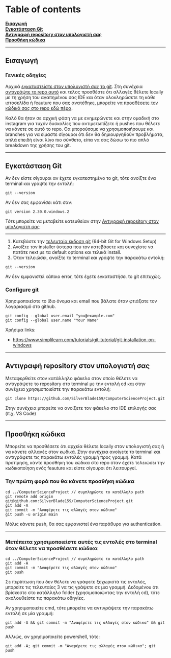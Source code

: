 # Table of contents

**[Εισαγωγή](#εισαγωγή)**<br>
**[Εγκατάσταση Git](#εγκατάσταση-git)**<br>
**[Αντιγραφή repository στον υπολογιστή σας](#αντιγραφή-repository-στον-υπολογιστή-σας)**<br>
**[Προσθήκη κώδικα](#προσθήκη-κώδικα)**<br>

---

## Εισαγωγή

### Γενικές οδηγίες

Αρχικά [εγκαταστείστε στον υπολογιστή σας το git](#εγκατάσταση-git). Στη συνέχεια [αντιγράψτε το repo αυτό](#αντιγραφή-repository-στον-υπολογιστή-σας) και τέλος προσθέστε ότι αλλαγές θέλετε locally με τη χρήση του αγαπημένου σας IDE και όταν ολοκληρώσετε τη κάθε ιστοσελίδα ή feauture που σας ανατέθηκε, μπορείτε να [προσθέσετε τον κώδικά σας στο repo εδώ πέρα](#προσθήκη-κώδικα).

Καλό θα ήταν σε αρχική φάση να με ενημερώνετε και στην ομαδική στο instagram για τυχόν δυσκολίες που αντιμετωπίζετε ή pushes που θέλετε να κάνετε σε αυτό το repo. Θα μπορούσαμε να χρησιμοποιήσουμε και branches για να είμαστε σίγουροι ότι δεν θα δημιουργηθούν προβλήματα, απλά επειδή είναι λίγο πιο σύνθετο, είπα να σας δώσω το πιο απλό breakdown της χρήσης του git.

---

## Εγκατάσταση Git

Αν δεν είστε σίγουροι αν έχετε εγκατεστημένο το git, τότε ανοίξτε ένα terminal και γράψτε την εντολή:

```
git --version
```

Αν δεν σας εμφανίσει κάτι σαν:

```
git version 2.30.0.windows.2
```

Τότε μπορείτε να μεταβείτε κατευθείαν στην [Αντιγραφή repository στον υπολογιστή σας](#αντιγραφή-repository-στον-υπολογιστή-σας)

---

1. Κατεβάστε την [τελευταία έκδοση git](https://git-scm.com/downloads) (64-bit Git for Windows Setup)
2. Ανοίξτε τον installer ύστερα που τον κατεβάσετε και συνεχίστε να πατάτε next με τα default options και τελικά install.
3. Όταν τελειώσει, ανοίξτε το terminal και γράψτε την παρακάτω εντολή:

```
git --version
```

Αν δεν εμφανιστεί κάποιο error, τότε έχετε εγκαταστήσει το git επιτυχώς.

### Configure git

Χρησιμοποιείστε το ίδιο όνομα και email που βάλατε όταν φτιάξατε τον λογαριασμό στο github.

```
git config --global user.email "you@example.com"
git config --global user.name "Your Name"
```

Χρήσιμα links:

- https://www.simplilearn.com/tutorials/git-tutorial/git-installation-on-windows

---

## Αντιγραφή repository στον υπολογιστή σας

Μεταφερθείτε στον κατάλληλο φάκελο στον οποίο θέλετε να αντιγράψετε το repository στο terminal με την εντολή cd και στην συνέχεια χρησιμοποιείστε την παρακάτω εντολή:

```
git clone https://github.com/SilverBlade159/ComputerScienceProject.git
```

Στην συνέχεια μπορείτε να ανοίξετε τον φάκελο στο IDE επιλογής σας (π.χ. VS Code)

---

## Προσθήκη κώδικα

Μπορείτε να προσθέσετε ότι αρχεία θέλετε locally στον υπολογιστή σας ή να κάνετε αλλαγές στον κωδικά. Στην συνέχεια ανοίγετε το terminal και αντιγράφετε τις παρακάτω εντολές γραμμή προς γραμμή. Κατά προτίμηση, κάντε προσθήκη του κώδικα στο repo όταν έχετε τελειώσει την κωδικοποίηση ενός feauture και είστε σίγουροι ότι λειτουργεί.

### Την πρώτη φορά που θα κάνετε προσθήκη κώδικα

```
cd ../ComputerScienceProject // συμπληρώστε το κατάλληλο path
git remote add origin git@github.com:SilverBlade159/ComputerScienceProject.git
git add -A
git commit -m "Αναφέρετε τις αλλαγές στον κώδικα"
git push -u origin main
```

Μόλις κάνετε push, θα σας εμφανιστεί ένα παράθυρο για authentication.

---

### Μετέπειτα χρησιμοποιείστε αυτές τις εντολές στο terminal όταν θέλετε να προσθέσετε κώδικα

```
cd ../ComputerScienceProject // συμπληρώστε το κατάλληλο path
git add -A
git commit -m "Αναφέρετε τις αλλαγές στον κώδικα"
git push
```

Σε περίπτωση που δεν θέλετε να γράφετε ξεχωριστά τις εντολές, μπορείτε τις τελευταίες 3 να τις γράψετε σε μια γραμμή. Δεδομένου ότι βρίσκεστε στο κατάλληλο folder (χρησιμοποιώντας την εντολή cd), τότε ακολουθείστε τις παρακάτω οδηγίες.

Αν χρησιμοποιείτε cmd, τότε μπορείτε να αντιγράψετε την παρακάτω εντολή σε μία γραμμή:

```
git add -A && git commit -m "Αναφέρετε τις αλλαγές στον κώδικα" && git push
```

Αλλιώς, αν χρησιμοποιείτε powershell, τότε:

```
git add -A; git commit -m "Αναφέρετε τις αλλαγές στον κώδικα"; git push
```
